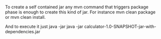 To create a self contained jar any mvn command that triggers package phase is enough to create this kind of jar.
For instance mvn clean package or mvn clean install.

And to execute it just java -jar
java -jar calculator-1.0-SNAPSHOT-jar-with-dependencies.jar